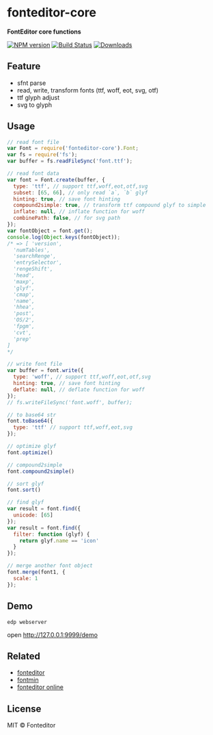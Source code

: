 # fonteditor-core

**FontEditor core functions**

[![NPM version][npm-image]][npm-url]
[![Build Status][travis-image]][travis-url]
[![Downloads][downloads-image]][npm-url]

## Feature

- sfnt parse
- read, write, transform fonts (ttf, woff, eot, svg, otf)
- ttf glyph adjust
- svg to glyph

## Usage

```js
// read font file
var Font = require('fonteditor-core').Font;
var fs = require('fs');
var buffer = fs.readFileSync('font.ttf');

// read font data
var font = Font.create(buffer, {
  type: 'ttf', // support ttf,woff,eot,otf,svg
  subset: [65, 66], // only read `a`, `b` glyf
  hinting: true, // save font hinting
  compound2simple: true, // transform ttf compound glyf to simple
  inflate: null, // inflate function for woff
  combinePath: false, // for svg path
});
var fontObject = font.get();
console.log(Object.keys(fontObject));
/* => [ 'version',
  'numTables',
  'searchRenge',
  'entrySelector',
  'rengeShift',
  'head',
  'maxp',
  'glyf',
  'cmap',
  'name',
  'hhea',
  'post',
  'OS/2',
  'fpgm',
  'cvt',
  'prep'
]
*/

// write font file
var buffer = font.write({
  type: 'woff', // support ttf,woff,eot,otf,svg
  hinting: true, // save font hinting
  deflate: null, // deflate function for woff
});
// fs.writeFileSync('font.woff', buffer);

// to base64 str
font.toBase64({
  type: 'ttf' // support ttf,woff,eot,svg
});

// optimize glyf
font.optimize()

// compound2simple
font.compound2simple()

// sort glyf
font.sort()

// find glyf
var result = font.find({
  unicode: [65]
});
var result = font.find({
  filter: function (glyf) {
    return glyf.name == 'icon'
  }
});

// merge another font object
font.merge(font1, {
  scale: 1
});

```

## Demo

```
edp webserver
```

open <http://127.0.0.1:9999/demo>

## Related

- [fonteditor](https://github.com/ecomfe/fonteditor)
- [fontmin](https://github.com/ecomfe/fontmin)
- [fonteditor online](http://font.baidu.com/)

## License

MIT © Fonteditor

[downloads-image]: http://img.shields.io/npm/dm/fonteditor-core.svg
[npm-url]: https://npmjs.org/package/fonteditor-core
[npm-image]: http://img.shields.io/npm/v/fonteditor-core.svg

[travis-url]: https://travis-ci.org/kekee000/fonteditor-core
[travis-image]: http://img.shields.io/travis/kekee000/fonteditor-core.svg

